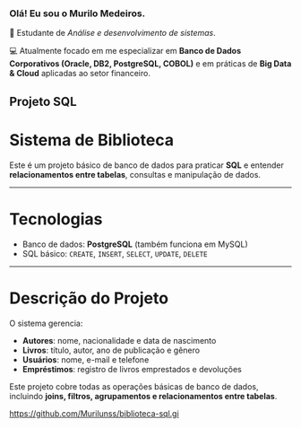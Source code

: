 ### Olá! Eu sou o Murilo Medeiros.

📖 Estudante de _Análise e desenvolvimento de sistemas_.

💻 Atualmente focado em me especializar em **Banco de Dados Corporativos (Oracle, DB2, PostgreSQL, COBOL)** e em práticas de **Big Data & Cloud** aplicadas ao setor financeiro. 

## Projeto SQL
# Sistema de Biblioteca

Este é um projeto básico de banco de dados para praticar **SQL** e entender **relacionamentos entre tabelas**, consultas e manipulação de dados.

---

# Tecnologias
- Banco de dados: **PostgreSQL** (também funciona em MySQL)
- SQL básico: `CREATE`, `INSERT`, `SELECT`, `UPDATE`, `DELETE`

---

# Descrição do Projeto
O sistema gerencia:
- **Autores**: nome, nacionalidade e data de nascimento  
- **Livros**: título, autor, ano de publicação e gênero  
- **Usuários**: nome, e-mail e telefone  
- **Empréstimos**: registro de livros emprestados e devoluções  

Este projeto cobre todas as operações básicas de banco de dados, incluindo **joins, filtros, agrupamentos e relacionamentos entre tabelas**.

https://github.com/Murilunss/biblioteca-sql.gi
